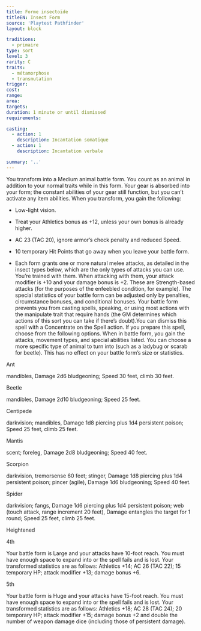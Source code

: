 ```yaml
---
title: Forme insectoïde
titleEN: Insect Form
source: 'Playtest Pathfinder'
layout: block

traditions:
  - primaire
type: sort
level: 3
rarity: C
traits:
  - métamorphose
  - transmutation
trigger: 
cost: 
range: 
area: 
targets: 
duration: 1 minute or until dismissed
requirements: 

casting:
  - action: 1
    description: Incantation somatique
  - action: 1
    description: Incantation verbale

summary: '..'
---
```

You transform into a Medium animal battle form. You count as an animal in addition to your normal traits while in this form. Your gear is absorbed into your form; the constant abilities of your gear still function, but you can’t activate any item abilities. When you transform, you gain the following:

- Low-light vision.

- Treat your Athletics bonus as +12, unless your own bonus is already higher.

- AC 23 (TAC 20), ignore armor’s check penalty and reduced Speed.

- 10 temporary Hit Points that go away when you leave your battle form.

- Each form grants one or more natural melee attacks, as detailed in the insect types below, which are the only types of attacks you can use. You’re trained with them. When attacking with them, your attack modifier is +10 and your damage bonus is +2. These are Strength-based attacks (for the purposes of the enfeebled condition, for example). The special statistics of your battle form can be adjusted only by penalties, circumstance bonuses, and conditional bonuses. Your battle form prevents you from casting spells, speaking, or using most actions with the manipulate trait that require hands (the GM determines which actions of this sort you can take if there’s doubt).You can dismiss this spell with a Concentrate on the Spell action. If you prepare this spell, choose from the following options. When in battle form, you gain the attacks, movement types, and special abilities listed. You can choose a more specific type of animal to turn into (such as a ladybug or scarab for beetle). This has no effect on your battle form’s size or statistics.

Ant

mandibles, Damage 2d6 bludgeoning; Speed 30 feet, climb 30 feet.

Beetle

mandibles, Damage 2d10 bludgeoning; Speed 25 feet.

Centipede

darkvision; mandibles, Damage 1d8 piercing plus 1d4 persistent poison; Speed 25 feet, climb 25 feet.

Mantis

scent; foreleg, Damage 2d8 bludgeoning; Speed 40 feet.

Scorpion

darkvision, tremorsense 60 feet; stinger, Damage 1d8 piercing plus 1d4 persistent poison; pincer (agile), Damage 1d6 bludgeoning; Speed 40 feet.

Spider

darkvision; fangs, Damage 1d6 piercing plus 1d4 persistent poison; web (touch attack, range increment 20 feet), Damage entangles the target for 1 round; Speed 25 feet, climb 25 feet.

Heightened

4th

Your battle form is Large and your attacks have 10-foot reach. You must have enough space to expand into or the spell fails and is lost. Your transformed statistics are as follows: Athletics +14; AC 26 (TAC 22); 15 temporary HP; attack modifier +13; damage bonus +6.

5th

Your battle form is Huge and your attacks have 15-foot reach. You must have enough space to expand into or the spell fails and is lost. Your transformed statistics are as follows: Athletics +18; AC 28 (TAC 24); 20 temporary HP; attack modifier +15; damage bonus +2 and double the number of weapon damage dice (including those of persistent damage).